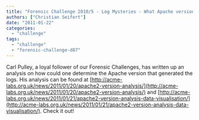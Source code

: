 ```yaml
---
title: "Forensic Challenge 2010/5 - Log Mysteries - What Apache version was used?"
authors: ["Christian Seifert"]
date: "2011-01-22"
categories: 
  - "challenge"
tags: 
  - "challenge"
  - "forensic-challenge-d87"
---
```


Carl Pulley, a loyal follower of our Forensic Challenges, has written up an analysis on how could one determine the Apache version that generated the logs. His analysis can be found at [http://acme-labs.org.uk/news/2011/01/20/apache2-version-analysis/](http://acme-labs.org.uk/news/2011/01/20/apache2-version-analysis/) and [http://acme-labs.org.uk/news/2011/01/21/apache2-version-analysis-data-visualisation/](http://acme-labs.org.uk/news/2011/01/21/apache2-version-analysis-data-visualisation/). Check it out!
